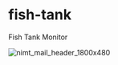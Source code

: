 # fish-tank

Fish Tank Monitor

![nimt_mail_header_1800x480](https://github.com/user-attachments/assets/76459442-daa9-4c97-9085-fa78d8078434)

